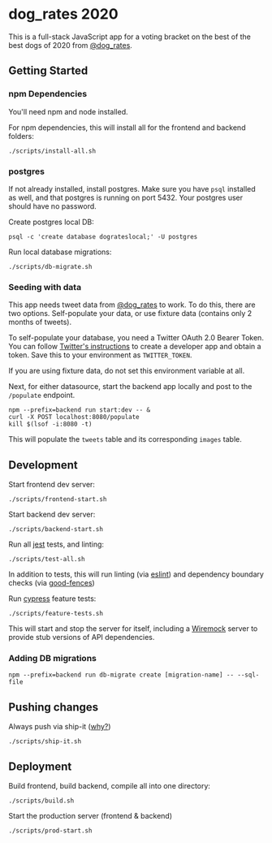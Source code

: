 # dog_rates 2020

This is a full-stack JavaScript app for a voting bracket on
 the best of the best dogs of 2020 from [@dog_rates](https://twitter.com/dog_rates).

## Getting Started

### npm Dependencies

You'll need npm and node installed.

For npm dependencies, this will install all for the frontend and backend folders:
```shell script
./scripts/install-all.sh
```

### postgres

If not already installed, install postgres.
Make sure you have `psql` installed as well, and that postgres is running on port 5432.
Your postgres user should have no password.

Create postgres local DB:
```shell script
psql -c 'create database dograteslocal;' -U postgres
```

Run local database migrations:
```shell script
./scripts/db-migrate.sh
```

### Seeding with data

This app needs tweet data from [@dog_rates](https://twitter.com/dog_rates) to work.  To do this,
there are two options. Self-populate your data, or use fixture data (contains only 2 months of tweets).

To self-populate your database, you need a Twitter OAuth 2.0 Bearer Token.  You can follow 
[Twitter's instructions](https://developer.twitter.com/en/docs/apps/overview) to create a developer
app and obtain a token.  Save this to your environment as `TWITTER_TOKEN`.

If you are using fixture data, do not set this environment variable at all.

Next, for either datasource, start the backend app locally and post to the `/populate` endpoint.
```shell script
npm --prefix=backend run start:dev -- &
curl -X POST localhost:8080/populate
kill $(lsof -i:8080 -t)
```

This will populate the `tweets` table and its corresponding `images` table.

## Development

Start frontend dev server:
```shell script
./scripts/frontend-start.sh
```

Start backend dev server:
```shell script
./scripts/backend-start.sh
```

Run all [jest](https://jestjs.io/) tests, and linting:
```shell script
./scripts/test-all.sh
```

In addition to tests, this will run linting (via [eslint](https://eslint.org/)) and dependency 
boundary checks (via [good-fences](https://github.com/smikula/good-fences))

Run [cypress](https://www.cypress.io/) feature tests:
```shell script
./scripts/feature-tests.sh
```

This will start and stop the server for itself, including a [Wiremock](https://github.com/tomasbjerre/wiremock-npm)
server to provide stub versions of API dependencies.

### Adding DB migrations

```shell script
npm --prefix=backend run db-migrate create [migration-name] -- --sql-file
```

## Pushing changes

Always push via ship-it ([why?](https://medium.com/@AnneLoVerso/ship-it-a-humble-script-for-low-risk-deployment-1b8ba99994f7))
```shell script
./scripts/ship-it.sh
```

## Deployment

Build frontend, build backend, compile all into one directory:
```shell script
./scripts/build.sh
```

Start the production server (frontend & backend)
```shell script
./scripts/prod-start.sh
```

